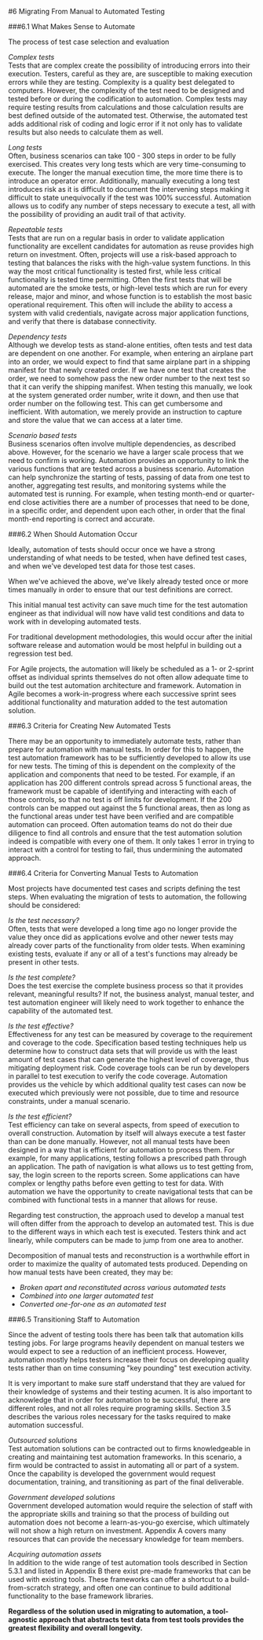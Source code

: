 #6 Migrating From Manual to Automated Testing

###6.1 What Makes Sense to Automate

The process of test case selection and evaluation 

*Complex tests*<br/>
Tests that are complex create the possibility of introducing errors into their execution. Testers, careful as they are, are susceptible to making execution errors 
while they are testing. Complexity is a quality best delegated to computers. However, the complexity of the test need to be designed and tested before or during 
the codification to automation. Complex tests may require testing results from calculations and those calculation results are best defined outside of the automated 
test. Otherwise, the automated test adds additional risk of coding and logic error if it not only has to validate results but also needs to calculate them as well.

*Long tests*<br/>
Often, business scenarios can take 100 - 300 steps in order to be fully exercised. This creates very long tests which are very time-consuming to execute. The longer 
the manual execution time, the more time there is to introduce an operator error. Additionally, manually executing a long test introduces risk as it is difficult to 
document the intervening steps making it difficult to state unequivocally if the test was 100% successful. Automation allows us to codify any number of steps necessary 
to execute a test, all with the possibility of providing an audit trail of that activity. 

*Repeatable tests*<br/>
Tests that are run on a regular basis in order to validate application functionality are excellent candidates for automation as reuse provides high return on 
investment. Often, projects will use a risk-based approach to testing that balances the risks with the high-value system functions. In this way the most critical 
functionality is tested first, while less critical functionality is tested time permitting. Often the first tests that will be automated are the smoke tests, or 
high-level tests which are run for every release, major and minor, and whose function is to establish the most basic operational requirement. This often will include 
the ability to access a system with valid credentials, navigate across major application functions, and verify that there is database connectivity.

*Dependency tests*<br/>
Although we develop tests as stand-alone entities, often tests and test data are dependent on one another. For example, when entering an airplane part into an 
order, we would expect to find that same airplane part in a shipping manifest for that newly created order. If we have one test that creates the order, we need to 
somehow pass the new order number to the next test so that it can verify the shipping manifest. When testing this manually, we look at the system generated  order 
number, write it down, and then use that order number on the following test. This can get cumbersome and inefficient. With automation, we merely provide an instruction 
to capture and store the value that we can access at a later time.

*Scenario based tests*<br/>
Business scenarios often involve multiple dependencies, as described above. However, for the scenario we have a larger scale process that we need to confirm is 
working. Automation provides an opportunity to link the various functions that are tested across a business scenario. Automation can help synchronize the starting 
of tests, passing of data from one test to another, aggregating test results, and monitoring systems while the automated test is running. For example, when testing 
month-end or quarter-end close activities there are a number of processes that need to be done, in a specific order, and dependent upon each other, in order that the 
final month-end reporting is correct and accurate. 

###6.2 When Should Automation Occur

Ideally, automation of tests should occur once we have a strong understanding of what needs to be tested, when have defined test cases, and when we've developed 
test data for those test cases.

When we've achieved the above, we've likely already tested once or more times manually in order to ensure that our test definitions are correct.

This initial manual test activity can save much time for the test automation engineer as that individual will now have valid test conditions and data to work with in 
developing automated tests. 

For traditional development methodologies, this would occur after the initial software release and automation would be most helpful in building out a regression 
test bed.

For Agile projects, the automation will likely be scheduled as a 1- or 2-sprint offset as individual sprints themselves do not often allow adequate time to build 
out the test automation architecture and framework. Automation in Agile becomes a work-in-progress where each successive sprint sees additional functionality and 
maturation added to the test automation solution.

###6.3 Criteria for Creating New Automated Tests

There may be an opportunity to immediately automate tests, rather than prepare for automation with manual tests. In order for this to happen, the test 
automation framework has to be sufficiently developed to allow its use for new tests. The timing of this is dependent on the complexity of the application and 
components that need to be tested. For example, if an application has 200 different controls spread across 5 functional areas, the framework must be capable of 
identifying and interacting with each of those controls, so that no test is off limits for development. If the 200 controls can be mapped out against the 5 
functional areas, then as long as the functional areas under test have been verified and are compatible automation can proceed. Often automation teams do not do 
their due diligence to find all controls and ensure that the test automation solution indeed is compatible with every one of them. It only takes 1 error in trying 
to interact with a control for testing to fail, thus undermining the automated approach.

###6.4 Criteria for Converting Manual Tests to Automation

Most projects have documented test cases and scripts defining the test steps. When evaluating the migration of tests to automation, the following should be 
considered:

*Is the test necessary?*<br/>
Often, tests that were developed a long time ago no longer provide the value they once did as applications evolve and other newer tests may already cover parts of the 
functionality from older tests. When examining existing tests, evaluate if any or all of a test's functions may already be present in other tests.

*Is the test complete?*<br/>
Does the test exercise the complete business process so that it provides relevant, meaningful results? If not, the business analyst, manual tester, and test automation 
engineer will likely need to work together to enhance the capability of the automated test.

*Is the test effective?*<br/>
Effectiveness for any test can be measured by coverage to the requirement and coverage to the code. Specification based testing techniques help us determine how 
to construct data sets that will provide us with the least amount of test cases that can generate the highest level of coverage, thus mitigating deployment risk. 
Code coverage tools can be run by developers in parallel to test execution to verify the code coverage. Automation provides us the vehicle by which additional quality 
test cases can now be executed which previously were not possible, due to time and resource constraints, under a manual scenario.

*Is the test efficient?*<br/>
Test efficiency can take on several aspects, from speed of execution to overall construction. Automation by itself will always execute a test faster than can be 
done manually. However, not all manual tests have been designed in a way that is efficient for automation to process them. For example, for many applications, 
testing follows a prescribed path through an application. The path of navigation is what allows us to test getting from, say, the login screen to the reports screen. 
Some applications can have complex or lengthy paths before even getting to test for data. With automation we have the opportunity to create navigational tests that 
can be combined with functional tests in a manner that allows for reuse.

Regarding test construction, the approach used to develop a manual test will often differ from the approach to develop an automated test. This is due to the different 
ways in which each test is executed. Testers think and act linearly, while computers can be made to jump from one area to another. 

Decomposition of manual tests and reconstruction is a worthwhile effort in order to maximize the quality of automated tests produced. Depending on how manual tests 
have been created, they may be:

-	*Broken apart and reconstituted across various automated tests*
-	*Combined into one larger automated test*
-	*Converted one-for-one as an automated test*

###6.5 Transitioning Staff to Automation

Since the advent of testing tools there has been talk that automation kills testing jobs. For large programs heavily dependent on manual testers we would expect to see 
a reduction of an inefficient process. However, automation mostly helps testers increase their focus on developing quality tests rather than on time consuming 
"key pounding" test execution activity. 

It is very important to make sure staff understand that they are valued for their knowledge of systems and their testing acumen. It is also important to acknowledge 
that in order for automation to be successful, there are different roles, and not all roles require programing skills. Section 3.5 describes the various roles 
necessary for the tasks required to make automation successful.

*Outsourced solutions*<br/>
Test automation solutions can be contracted out to firms knowledgeable in creating and maintaining test automation frameworks. In this scenario, a firm would be 
contracted to assist in automating all or part of a system. Once the capability is developed the government would request documentation, training, and transitioning 
as part of the final deliverable. 

*Government developed solutions*<br/>
Government developed automation would require the selection of staff with the appropriate skills and training so that the process of building out automation does 
not become a learn-as-you-go exercise, which ultimately will not show a high return on investment. Appendix A covers many resources that can provide the necessary 
knowledge for team members.

*Acquiring automation assets*<br/>
In addition to the wide range of test automation tools described in Section 5.3.1 and listed in Appendix B there exist pre-made frameworks that can be used with 
existing tools. These frameworks can offer a shortcut to a build-from-scratch strategy, and often one can continue to build additional functionality to the base 
framework libraries.

**Regardless of the solution used in migrating to automation, a tool-agnostic approach that abstracts test data from test tools provides the greatest flexibility and 
overall longevity.**








